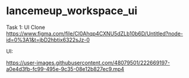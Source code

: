 # lancemeup_workspace_ui

Task 1: UI Clone
https://www.figma.com/file/Cl0Ahqp4CXNU5dZLb10b6D/Untitled?node-id=0%3A1&t=jbD2hbtix6322sJz-0

UI:

https://user-images.githubusercontent.com/48079501/222669197-a0e4d3fb-fc99-495e-9c35-08e12b827ec9.mp4


